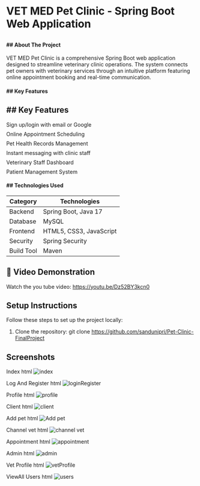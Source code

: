# VET MED Pet Clinic - Spring Boot Web Application

<div align="center">
  <h2 Veterinary Clinic Management System</h2>
</div>
</hr>
<div>
  <h4>
    ## About The Project
  </h4>
</div>

VET MED Pet Clinic is a comprehensive Spring Boot web application designed to streamline veterinary clinic operations. The system connects pet owners with veterinary services through an intuitive platform featuring online appointment booking and real-time communication.
<div>
  <h4>
   ##  Key Features
  </h4>
</div>
<div class="vetmed-features">
  <h2>## Key Features</h2>
  <ul style="list-style-type: none; padding-left: 0;">
    <li style="margin-bottom: 8px;"> Sign up/login with email or Google</li>
    <li style="margin-bottom: 8px;"> Online Appointment Scheduling</li>
    <li style="margin-bottom: 8px;"> Pet Health Records Management</li>
    <li style="margin-bottom: 8px;"> Instant messaging with clinic staff</li>
    <li style="margin-bottom: 8px;"> Veterinary Staff Dashboard</li>
    <li> Patient Management System</li>
  </ul>
</div>
<div>
  <h4>
 ## Technologies Used
  </h4>
</div>

| Category      | Technologies                          |
|---------------|---------------------------------------|
| Backend       | Spring Boot, Java 17                  |
| Database      | MySQL                                 |
| Frontend      | HTML5, CSS3, JavaScript               |
| Security      | Spring Security                       |
| Build Tool    | Maven                                 |


## 🎥 Video Demonstration

Watch the you tube video: https://youtu.be/Dz52BY3kcn0
                                                           
## Setup Instructions

Follow these steps to set up the project locally:

1. Clone the repository:
                                                                  git clone https://github.com/sandunipri/Pet-Clinic-FinalProject

## Screenshots
Index html
![index](https://github.com/user-attachments/assets/4719059e-40d1-47a7-8df2-fc1174d1f738)

Log And Register html
![loginRegister](https://github.com/user-attachments/assets/8f6c9827-0766-41c8-ab4b-76fd69b25997)

Profile html
![profile](https://github.com/user-attachments/assets/01890af3-89da-40fe-9e55-c6b1133b6ec7)

Client html
![client](https://github.com/user-attachments/assets/50f7c617-cf10-4db3-85ed-5525369ea591)

Add pet html
![Add pet](https://github.com/user-attachments/assets/59fe480c-a865-4829-845b-a201f3637a27)

Channel vet html
![channel vet](https://github.com/user-attachments/assets/5aafa997-0b7d-4833-beda-9bd0eb58f0c8)

Appointment html
![appointment](https://github.com/user-attachments/assets/df95f750-7de0-4178-9c2f-cf3eb1ef7369)

Admin html
![admin](https://github.com/user-attachments/assets/fe646245-74c9-4b97-82ae-c55ca008356e)

Vet Profile html
![vetProfile](https://github.com/user-attachments/assets/4564890d-bcb7-4f98-b460-4b22b919ec75)

ViewAll Users html
![users](https://github.com/user-attachments/assets/ab94b8e1-3126-4f59-aac4-164c419a0d5f)
